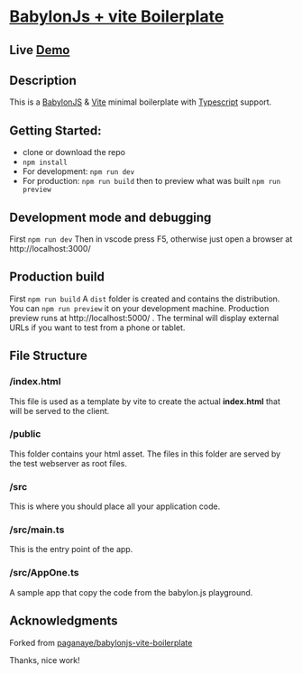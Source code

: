 # [BabylonJs + vite Boilerplate](https://github.com/modster/paganaye-babylonjs-vite-boiler)

## Live [Demo](https://greeffer.com/paganaye-babylonjs-vite-boiler/)

## Description

This is a [BabylonJS](https://babylonjs.com) & [Vite](https://vite.com) minimal boilerplate with [Typescript](https://typescript.com) support.

## Getting Started:

- clone or download the repo
- `npm install`
- For development: `npm run dev`
- For production: `npm run build` then to preview what was built `npm run preview`

## Development mode and debugging

First `npm run dev`
Then in vscode press F5, otherwise just open a browser at http://localhost:3000/

## Production build

First `npm run build`
A `dist` folder is created and contains the distribution.
You can `npm run preview` it on your development machine.
Production preview runs at http://localhost:5000/ . The terminal will display external URLs if you want to test from a phone or tablet.

## File Structure

### /index.html

This file is used as a template by vite to create the actual **index.html** that will be served to the client.

### /public

This folder contains your html asset. The files in this folder are served by the test webserver as root files.

### /src

This is where you should place all your application code.

### /src/main.ts

This is the entry point of the app.

### /src/AppOne.ts

A sample app that copy the code from the babylon.js playground.

## Acknowledgments

Forked from [paganaye/babylonjs-vite-boilerplate](https://github.com/paganaye/babylonjs-vite-boilerplate)

Thanks, nice work!
